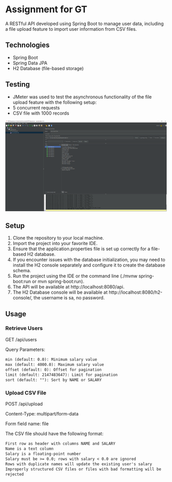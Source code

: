 # Assignment for GT
A RESTful API developed using Spring Boot to manage user data, including a file upload feature to import user information from CSV files.

## Technologies

- Spring Boot
- Spring Data JPA
- H2 Database (file-based storage)

## Testing

- JMeter was used to test the asynchronous functionality of the file upload feature with the following setup:
 -  5 concurrent requests
 -  CSV file with 1000 records

[![J Meter ASync Test Results](https://raw.githubusercontent.com/kuroneko420/assignmentforgt/main/jmetertestresult/test1.PNG "J Meter ASync Test Results")](https://raw.githubusercontent.com/kuroneko420/assignmentforgt/main/jmetertestresult/test1.PNG "J Meter ASync Test Results")

## Setup

1. Clone the repository to your local machine.
2. Import the project into your favorite IDE.
3. Ensure that the application.properties file is set up correctly for a file-based H2 database.
4. If you encounter issues with the database initialization, you may need to install the H2 console separately and configure it to create the database schema.
5. Run the project using the IDE or the command line (./mvnw spring-boot:run or mvn spring-boot:run).
6. The API will be available at http://localhost:8080/api.
7. The H2 Database console will be available at http://localhost:8080/h2-console/, the username is sa, no password.

## Usage
### Retrieve Users

GET /api/users

Query Parameters:

    min (default: 0.0): Minimum salary value
    max (default: 4000.0): Maximum salary value
    offset (default: 0): Offset for pagination
    limit (default: 2147483647): Limit for pagination
    sort (default: ""): Sort by NAME or SALARY

### Upload CSV File

POST /api/upload

Content-Type: multipart/form-data

Form field name: file

The CSV file should have the following format:

    First row as header with columns NAME and SALARY
    Name is a text column
    Salary is a floating-point number
    Salary must be >= 0.0; rows with salary < 0.0 are ignored
    Rows with duplicate names will update the existing user's salary
    Improperly structured CSV files or files with bad formatting will be rejected
